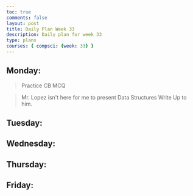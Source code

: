 ```yaml
---
toc: true
comments: false
layout: post
title: Daily Plan Week 33
description: Daily plan for week 33
type: plans
courses: { compsci: {week: 33} }
---
```


## Monday:
> Practice CB MCQ

> Mr. Lopez isn't here for me to present Data Structures Write Up to him.

## Tuesday:
> 

## Wednesday:
> 

## Thursday:
> 

## Friday:
> 

